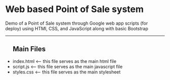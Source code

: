 # Web based Point of Sale system

Demo of a Point of Sale system through Google web app scripts (for deploy) using HTMl, CSS, and JavaScript along with basic Bootstrap 
<hr>
<ul>
<h2>Main Files</h2>
  <li>index.html <-- this file serves as the main html file </li>
  <li>script.js <-- this file serves as the main javascript file </li>
  <li>styles.css <-- this file serves as the main stylesheet </li>
</ul>
